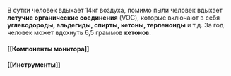 В сутки человек вдыхает 14кг воздуха, помимо пыли человек вдыхает **летучие органические соединения** (VOC), которые включают в себя **углеводороды, альдегиды, спирты, кетоны, терпеноиды** и т.д. За год человек может вдохнуть 6,5 граммов **кетонов**.
#### [[Компоненты монитора]]       
#### [[Инструменты]]

